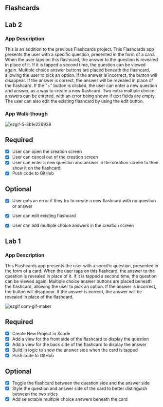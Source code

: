 ## Flashcards

## Lab 2

### App Description
This is an addition to the previous Flashcards project. This Flashcards app presents the user with a specific question, presented in the form of a card. When the user taps on this flashcard, the answer to the question is revealed in place of it. If it is tapped a second time, the question can be viewed again. Multiple choice answer buttons are placed beneath the flashcard, allowing the user to pick an option. If the answer is incorrect, the button will disappear. If the answer is correct, the answer will be revealed in place of the flashcard. If the "+" button is clicked, the user can enter a new question and answer, as a way to create a new flashcard. Two extra multiple choice answers can be entered, with an error being shown if text fields are empty. The user can also edit the existing flashcard by using the edit button.

### App Walk-though


![ezgif-5-3b1e226939](https://user-images.githubusercontent.com/92334995/158038850-538a6329-b6ec-49fd-898d-740ac8742a58.gif)


## Required
- [x] User can open the creation screen
- [x] User can cancel out of the creation screen
- [x] User can enter a new question and answer in the creation screen to then show it on the flashcard
- [x] Push code to GitHub
## Optional
- [x] User gets an error if they try to create a new flashcard with no question or answer
- [x] User can edit existing flashcard
- [x] User can add multiple choice answers in the creation screen




## Lab 1

### App Description
This Flashcards app presents the user with a specific question, presented in the form of a card. When the user taps on this flashcard, the answer to the question is revealed in place of it. If it is tapped a second time, the question can be viewed again. Multiple choice answer buttons are placed beneath the flashcard, allowing the user to pick an option. If the answer is incorrect, the button will disappear. If the answer is correct, the answer will be revealed in place of the flashcard.

![ezgif com-gif-maker](https://user-images.githubusercontent.com/92334995/158038877-837d1e2c-890f-4724-b820-d7f0be62edf2.gif)


## Required
- [x] Create New Project in Xcode
- [x] Add a view for the front side of the flashcard to display the question
- [x] Add a view for the back side of the flashcard to display the answer
- [x] Build in logic to show the answer side when the card is tapped
- [x] Push code to GitHub
## Optional
- [x] Toggle the flashcard between the question side and the answer side
- [x] Style the question and answer side of the card to better distinguish between the two sides
- [x] Add selectable multiple choice answers beneath the card
